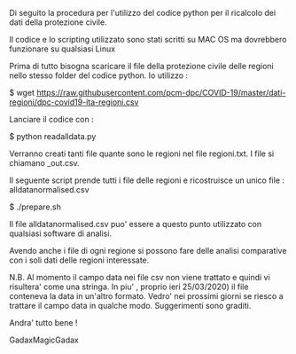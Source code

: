 Di seguito la procedura per l'utilizzo del codice python per il ricalcolo dei dati della protezione civile.

Il codice e lo scripting utilizzato sono stati scritti su MAC OS ma dovrebbero funzionare su qualsiasi Linux

Prima di tutto bisogna scaricare il file della protezione civile delle regioni nello stesso folder del codice python. Io utilizzo :

$ wget https://raw.githubusercontent.com/pcm-dpc/COVID-19/master/dati-regioni/dpc-covid19-ita-regioni.csv

Lanciare il codice con :

$ python readalldata.py

Verranno creati tanti file quante sono le regioni nel file regioni.txt. I file si chiamano <nome regione>_out.csv.

Il seguente script prende tutti i file delle regioni e ricostruisce un unico file : alldatanormalised.csv

$ ./prepare.sh

Il file alldatanormalised.csv puo' essere a questo punto utilizzato con qualsiasi software di analisi.

Avendo anche i file di ogni regione si possono fare delle analisi comparative con i soli dati delle regioni interessate.

N.B. Al momento il campo data nei file csv non viene trattato e quindi vi risultera' come una stringa. In piu' , proprio ieri 25/03/2020) il file conteneva la data in un'altro formato. Vedro' nei prossimi giorni se riesco a trattare il campo data in qualche modo. Suggerimenti sono graditi.

Andra' tutto bene !

GadaxMagicGadax




